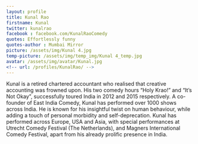 ```yaml
---
layout: profile 
title: Kunal Rao
firstname: Kunal
twitter: kunalrao
facebook : facebook.com/KunalRaoComedy
quotes: Effortlessly funny
quotes-author : Mumbai Mirror
picture: /assets/img/Kunal 4.jpg
temp-picture: /assets/img/temp_img/Kunal 4_temp.jpg
avatar: /assets/img/avatar/Kunal.jpg
<!-- url: /profiles/KunalRao/ -->
---
```

Kunal is a retired chartered accountant who realised that creative accounting was frowned upon.
His two comedy hours “Holy Krao!” and “It’s Not Okay”, successfully toured India in 2012 and 2015 respectively. A co-founder of East India Comedy, Kunal has performed over 1000 shows across India. He is known for his insightful twist on human behaviour, while adding a touch of personal morbidity and self-deprecation.
Kunal has performed across Europe, USA and Asia, with special performances at Utrecht Comedy Festival (The Netherlands), and Magners International Comedy Festival, apart from his already prolific presence in India.



